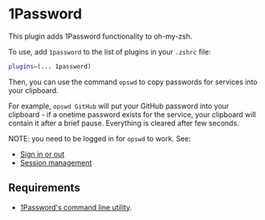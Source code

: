 # 1Password

This plugin adds 1Password functionality to oh-my-zsh.

To use, add `1password` to the list of plugins in your `.zshrc` file:

```zsh
plugins=(... 1password)
```

Then, you can use the command `opswd` to copy passwords for services into your
clipboard.

For example, `opswd GitHub` will put your GitHub password into your clipboard - if a
onetime password exists for the service, your clipboard will contain it after a
brief pause. Everything is cleared after few seconds.

NOTE: you need to be logged in for `opswd` to work. See:

- [Sign in or out](https://support.1password.com/command-line/#sign-in-or-out)
- [Session management](https://support.1password.com/command-line/#appendix-session-management)

## Requirements

- [1Password's command line utility](https://1password.com/downloads/command-line/).
